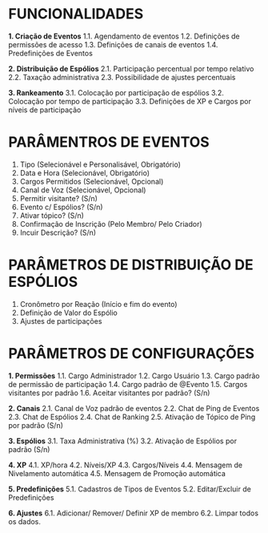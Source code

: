 # FUNCIONALIDADES

**1. Criação de Eventos**
1.1. Agendamento de eventos
1.2. Definições de permissões de acesso
1.3. Definições de canais de eventos
1.4. Predefinições de Eventos

**2. Distribuição de Espólios**
2.1. Participação percentual por tempo relativo
2.2. Taxação administrativa
2.3. Possibilidade de ajustes percentuais

**3. Rankeamento**
3.1. Colocação por participação de espólios
3.2. Colocação por tempo de participação
3.3. Definições de XP e Cargos por níveis de participação



# PARÂMENTROS DE EVENTOS
1. Tipo (Selecionável e Personalisável, Obrigatório)
2. Data e Hora (Selecionável, Obrigatório)
3. Cargos Permitidos (Selecionável, Opcional)
4. Canal de Voz (Selecionável, Opcional)
5. Permitir visitante? (S/n)
6. Evento c/ Espólios? (S/n)
7. Ativar tópico? (S/n)
8. Confirmação de Inscrição (Pelo Membro/ Pelo Criador)
9. Incuir Descrição? (S/n)



# PARÂMETROS DE DISTRIBUIÇÃO DE ESPÓLIOS
1. Cronômetro por Reação (Início e fim do evento)
2. Definição de Valor do Espólio
3. Ajustes de participações



# PARÂMETROS DE CONFIGURAÇÕES
**1. Permissões**
1.1. Cargo Administrador
1.2. Cargo Usuário
1.3. Cargo padrão de permissão de participação
1.4. Cargo padrão de @Evento
1.5. Cargos visitantes por padrão
1.6. Aceitar visitantes por padrão? (S/n)

**2. Canais**
2.1. Canal de Voz padrão de eventos
2.2. Chat de Ping de Eventos
2.3. Chat de Espólios
2.4. Chat de Ranking
2.5. Ativação de Tópico de Ping por padrão (S/n)

**3. Espólios**
3.1. Taxa Administrativa (%)
3.2. Ativação de Espólios por padrão (S/n)

**4. XP**
4.1. XP/hora
4.2. Níveis/XP
4.3. Cargos/Níveis
4.4. Mensagem de Nivelamento automática
4.5. Mensagem de Promoção automática

**5. Predefinições**
5.1. Cadastros de Tipos de Eventos
5.2. Editar/Excluir de Predefinições

**6. Ajustes**
6.1. Adicionar/ Remover/ Definir XP de membro
6.2. Limpar todos os dados.
